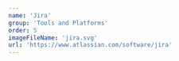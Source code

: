 ```yaml
---
name: 'Jira'
group: 'Tools and Platforms'
order: 5
imageFileName: 'jira.svg'
url: 'https://www.atlassian.com/software/jira'
---
```

